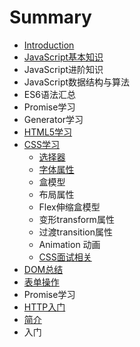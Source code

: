 # Summary

* [Introduction](README.md)
* [JavaScript基本知识](chapter1.md)
* JavaScript进阶知识
* JavaScript数据结构与算法
* ES6语法汇总
* Promise学习
* Generator学习
* [HTML5学习](html5xue-xi.md)
* [CSS学习](cssxue-xi.md)
  * [选择器](cssxue-xi/xuan-ze-qi.md)
  * [字体属性](cssxue-xi/zi-ti-shu-xing.md)
  * 盒模型
  * 布局属性
  * Flex伸缩盒模型
  * 变形transform属性
  * 过渡transition属性
  * Animation 动画
  * [CSS面试相关](cssxue-xi/cssmian-shi-xiang-guan.md)
* [DOM总结](domzong-jie.md)
* [表单操作](biao-dan-cao-zuo.md)
* Promise学习
* [HTTP入门](httpru-men.md)
* [简介](jian-jie.md)
* 入门

